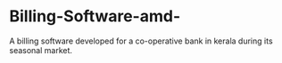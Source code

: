 # Billing-Software-amd-
A billing software developed for a co-operative bank in kerala during its seasonal market.
